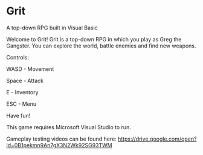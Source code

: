 # Grit
A top-down RPG built in Visual Basic

Welcome to Grit!
Grit is a top-down RPG in which you play as Greg the Gangster. You can explore the world, battle enemies and find new weapons.

Controls:

WASD - Movement

Space - Attack

E - Inventory

ESC - Menu

Have fun!

This game requires Microsoft Visual Studio to run.

Gameplay testing videos can be found here: https://drive.google.com/open?id=0B1pekmn9An7gX3N2Wk92SG93TWM
